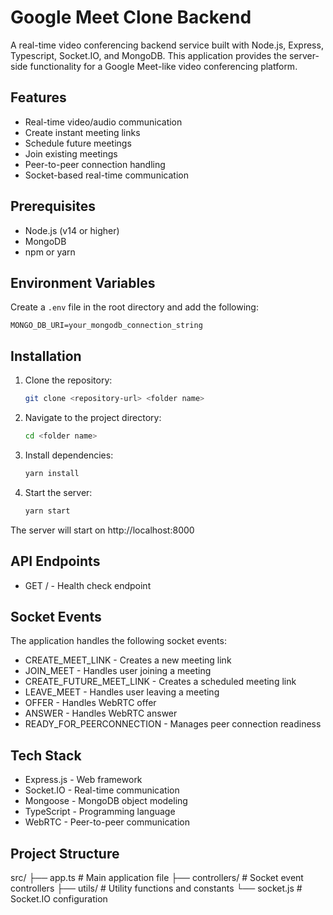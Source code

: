 # Google Meet Clone Backend

A real-time video conferencing backend service built with Node.js, Express, Typescript, Socket.IO, and MongoDB. This application provides the server-side functionality for a Google Meet-like video conferencing platform.

## Features

- Real-time video/audio communication
- Create instant meeting links
- Schedule future meetings
- Join existing meetings
- Peer-to-peer connection handling
- Socket-based real-time communication

## Prerequisites

- Node.js (v14 or higher)
- MongoDB
- npm or yarn

## Environment Variables

Create a `.env` file in the root directory and add the following:

```plaintext
MONGO_DB_URI=your_mongodb_connection_string
```

## Installation
1. Clone the repository:

   ```bash
   git clone <repository-url> <folder name>
   ```

2. Navigate to the project directory:

   ```bash
   cd <folder name>
   ```

3. Install dependencies:

   ```bash
   yarn install
   ```
4. Start the server:

   ```bash
   yarn start
   ```

  The server will start on http://localhost:8000

## API Endpoints
- GET / - Health check endpoint

## Socket Events
The application handles the following socket events:

- CREATE_MEET_LINK - Creates a new meeting link
- JOIN_MEET - Handles user joining a meeting
- CREATE_FUTURE_MEET_LINK - Creates a scheduled meeting link
- LEAVE_MEET - Handles user leaving a meeting
- OFFER - Handles WebRTC offer
- ANSWER - Handles WebRTC answer
- READY_FOR_PEERCONNECTION - Manages peer connection readiness

## Tech Stack
- Express.js - Web framework
- Socket.IO - Real-time communication
- Mongoose - MongoDB object modeling
- TypeScript - Programming language
- WebRTC - Peer-to-peer communication

## Project Structure

src/
├── app.ts              # Main application file
├── controllers/        # Socket event controllers
├── utils/             # Utility functions and constants
└── socket.js          # Socket.IO configuration